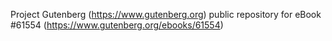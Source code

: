 Project Gutenberg (https://www.gutenberg.org) public repository for eBook #61554 (https://www.gutenberg.org/ebooks/61554)
